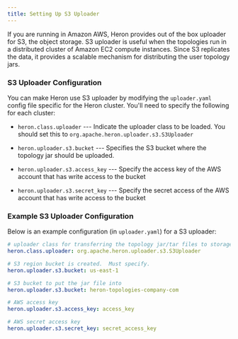 ```yaml
---
title: Setting Up S3 Uploader
---
```


If you are running in Amazon AWS, Heron provides out of the box uploader for S3,
the object storage. S3 uploader is useful when the topologies run in a distributed
cluster of Amazon EC2 compute instances. Since S3 replicates the data, it provides
a scalable mechanism for distributing the user topology jars.

### S3 Uploader Configuration

You can make Heron use S3 uploader by modifying the `uploader.yaml` config file specific
for the Heron cluster. You'll need to specify the following for each cluster:

* `heron.class.uploader` --- Indicate the uploader class to be loaded. You should set this
to `org.apache.heron.uploader.s3.S3Uploader`

* `heron.uploader.s3.bucket` --- Specifies the S3 bucket where the topology jar should be
uploaded.

* `heron.uploader.s3.access_key` --- Specify the access key of the AWS account that has
write access to the bucket

* `heron.uploader.s3.secret_key` --- Specify the secret access of the AWS account that has
write access to the bucket

### Example S3 Uploader Configuration

Below is an example configuration (in `uploader.yaml`) for a S3 uploader:

```yaml
# uploader class for transferring the topology jar/tar files to storage
heron.class.uploader: org.apache.heron.uploader.s3.S3Uploader

# S3 region bucket is created.  Must specify.
heron.uploader.s3.bucket: us-east-1

# S3 bucket to put the jar file into
heron.uploader.s3.bucket: heron-topologies-company-com

# AWS access key
heron.uploader.s3.access_key: access_key

# AWS secret access key
heron.uploader.s3.secret_key: secret_access_key
```
